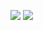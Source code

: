 ![](https://goreportcard.com/badge/github.com/TD4B/GoCrypt)
![](https://github.com/TD4B/GoCrypt/blob/master/LICENSE)
